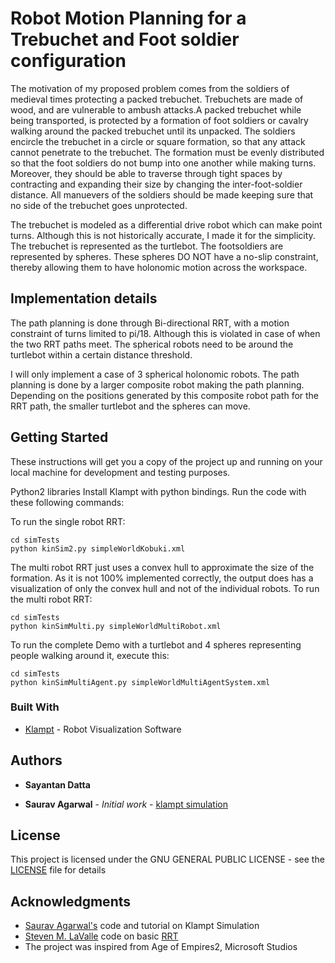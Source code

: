 # Robot Motion Planning for a Trebuchet and Foot soldier configuration

The motivation of my proposed problem comes from the soldiers of medieval times protecting a packed trebuchet. Trebuchets are made of wood, and are vulnerable to ambush attacks.A packed trebuchet while being transported, is protected by a formation of foot soldiers or cavalry walking around the packed trebuchet until its unpacked. The soldiers encircle the trebuchet in a circle or square formation, so that any attack cannot penetrate to the trebuchet. The formation must be evenly distributed so that the foot soldiers do not bump into one another while making turns. Moreover, they should be able to traverse through tight spaces by contracting and expanding their size by changing the inter-foot-soldier distance. All manuevers of the soldiers should be made keeping sure that no side of the trebuchet goes unprotected.

The trebuchet is modeled as a differential drive robot which can make point turns. Although this is not historically accurate, I made it for the simplicity. The trebuchet is represented as the turtlebot. The footsoldiers are represented by spheres. These spheres DO NOT have a no-slip constraint, thereby allowing them to have holonomic motion across the workspace.

## Implementation details

The path planning is done through Bi-directional RRT, with a motion constraint of turns limited to pi/18. Although this is  violated in case of when the two RRT paths meet. The spherical robots need to be around the turtlebot within a certain distance threshold.

I will only implement a case of 3 spherical holonomic robots. The path planning is done by a larger composite robot making the path planning. Depending on the positions generated by this composite robot path for the RRT path, the smaller turtlebot and the spheres can move.

## Getting Started

These instructions will get you a copy of the project up and running on your local machine for development and testing purposes.

Python2 libraries
Install Klampt with python bindings.
Run the code with these following commands:

To run the single robot RRT:
```
cd simTests
python kinSim2.py simpleWorldKobuki.xml
```

The multi robot RRT just uses a convex hull to approximate the size of the formation. As it is not 100% implemented correctly, the output does has a visualization of only the convex hull and not of the individual robots.
To run the multi robot RRT:
```
cd simTests
python kinSimMulti.py simpleWorldMultiRobot.xml
```

To run the complete Demo with a turtlebot and 4 spheres representing people walking around it, execute this:

```
cd simTests
python kinSimMultiAgent.py simpleWorldMultiAgentSystem.xml
```

### Built With

* [Klampt](http://motion.pratt.duke.edu/klampt/tutorial_install.html) - Robot Visualization Software


## Authors

* **Sayantan Datta** 

* **Saurav Agarwal** - *Initial work* - [klampt simulation](https://github.com/AgarwalSaurav/klampt_simulations)

## License

This project is licensed under the GNU GENERAL PUBLIC LICENSE - see the [LICENSE](LICENSE) file for details

## Acknowledgments

* [Saurav Agarwal's](https://github.com/AgarwalSaurav) code and tutorial on Klampt Simulation
* [Steven M. LaValle](http://msl.cs.illinois.edu/~lavalle/index.html) code on basic [RRT](msl.cs.illinois.edu/~lavalle/sub/rrt.py)
* The project was inspired from Age of Empires2, Microsoft Studios
